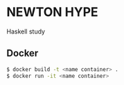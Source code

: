 # NEWTON HYPE

Haskell study

## Docker
```bash
$ docker build -t <name container> .
$ docker run -it <name container>
```
